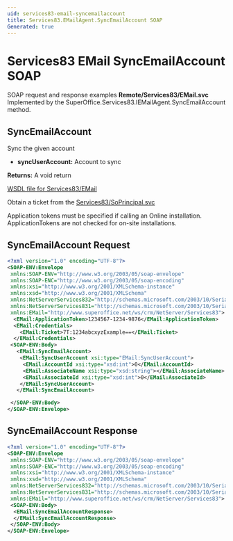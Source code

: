 ```yaml
---
uid: services83-email-syncemailaccount
title: Services83.EMailAgent.SyncEmailAccount SOAP
Generated: true
---
```


# Services83 EMail SyncEmailAccount SOAP

SOAP request and response examples **Remote/Services83/EMail.svc**
Implemented by the <see cref="M:SuperOffice.Services83.IEMailAgent.SyncEmailAccount">SuperOffice.Services83.IEMailAgent.SyncEmailAccount</see> method.

## SyncEmailAccount

Sync the given account

* **syncUserAccount:** Account to sync

**Returns:** A void return


[WSDL file for Services83/EMail](../Services83-EMail.md)

Obtain a ticket from the [Services83/SoPrincipal.svc](../SoPrincipal/SoPrincipal.md)

Application tokens must be specified if calling an Online installation. ApplicationTokens are not checked for on-site installations.

## SyncEmailAccount Request

```xml
<?xml version="1.0" encoding="UTF-8"?>
<SOAP-ENV:Envelope
 xmlns:SOAP-ENV="http://www.w3.org/2003/05/soap-envelope"
 xmlns:SOAP-ENC="http://www.w3.org/2003/05/soap-encoding"
 xmlns:xsi="http://www.w3.org/2001/XMLSchema-instance"
 xmlns:xsd="http://www.w3.org/2001/XMLSchema"
 xmlns:NetServerServices832="http://schemas.microsoft.com/2003/10/Serialization/Arrays"
 xmlns:NetServerServices831="http://schemas.microsoft.com/2003/10/Serialization/"
 xmlns:EMail="http://www.superoffice.net/ws/crm/NetServer/Services83">
  <EMail:ApplicationToken>1234567-1234-9876</EMail:ApplicationToken>
  <EMail:Credentials>
    <EMail:Ticket>7T:1234abcxyzExample==</EMail:Ticket>
  </EMail:Credentials>
 <SOAP-ENV:Body>
   <EMail:SyncEmailAccount>
    <EMail:SyncUserAccount xsi:type="EMail:SyncUserAccount">
     <EMail:AccountId xsi:type="xsd:int">0</EMail:AccountId>
     <EMail:AssociateName xsi:type="xsd:string"></EMail:AssociateName>
     <EMail:AssociateId xsi:type="xsd:int">0</EMail:AssociateId>
    </EMail:SyncUserAccount>
   </EMail:SyncEmailAccount>

 </SOAP-ENV:Body>
</SOAP-ENV:Envelope>

```


## SyncEmailAccount Response

```xml
<?xml version="1.0" encoding="UTF-8"?>
<SOAP-ENV:Envelope
 xmlns:SOAP-ENV="http://www.w3.org/2003/05/soap-envelope"
 xmlns:SOAP-ENC="http://www.w3.org/2003/05/soap-encoding"
 xmlns:xsi="http://www.w3.org/2001/XMLSchema-instance"
 xmlns:xsd="http://www.w3.org/2001/XMLSchema"
 xmlns:NetServerServices832="http://schemas.microsoft.com/2003/10/Serialization/Arrays"
 xmlns:NetServerServices831="http://schemas.microsoft.com/2003/10/Serialization/"
 xmlns:EMail="http://www.superoffice.net/ws/crm/NetServer/Services83">
 <SOAP-ENV:Body>
  <EMail:SyncEmailAccountResponse>
  </EMail:SyncEmailAccountResponse>
 </SOAP-ENV:Body>
</SOAP-ENV:Envelope>

```

